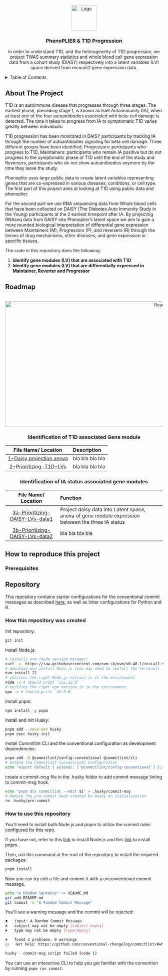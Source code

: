 <!-- Improved compatibility of back to top link: See: https://github.com/othneildrew/Best-README-Template/pull/73 -->
<a name="readme-top"></a>
<!--
*** Thanks for checking out the Best-README-Template. If you have a suggestion
*** that would make this better, please fork the repo and create a pull request
*** or simply open an issue with the tag "enhancement".
*** Don't forget to give the project a star!
*** Thanks again! Now go create something AMAZING! :D
-->

<!-- PROJECT LOGO -->
<br />
<div align="center">
  <a href="https://github.com/github_username/repo_name">
    <img src="images/logo.png" alt="Logo" width="80" height="80">
  </a>

<h3 align="center"> PhenoPLIER & T1D Progression</h3>

  <p align="center">
    In order to understand T1D, and the heterogeneity of T1D progression, we project TWAS summary statistics and  whole blood cell gene expression data from a cohort study (DIASY) respectively into a latent variables (LV) space derived from recount2 gene expression data. 
  </p>
</div>



<!-- TABLE OF CONTENTS -->
<details>
  <summary>Table of Contents</summary>
  <ol>
    <li>
      <a href="#about-the-project">About The Project</a>
    </li>
    <li><a href="#roadmap">Roadmap</a></li>
        <li>
      <a href="#How-to-reproduce-this-project">How to reproduce this project</a>
      <ul>
        <li><a href="#prerequisites">Prerequisites</a></li>
      </ul>
    </li>
        <li>
      <a href="#Repository">Repository</a>
      <ul>
        <li><a href="#How-this-repository-was-created">How this repository was created</a></li>
        <li><a href="#How-to-use-this-repository">How to use this repository</a></li>
      </ul>
    </li>
  </ol>
</details>



<!-- ABOUT THE PROJECT -->
## About The Project

  <p align="left">
T1D is an autoimmune disease that progresses through three stages. The earliest phase, preceding stage 1, is known as Islet Autoimmunity (IA), when at least one of the four autoantibodies associated with beta-cell damage is detected. The time it takes to progress from IA to symptomatic T1D varies greatly between individuals. 

T1D progression has been monitored in DAISY participants by tracking IA through the number of autoantibodies signaling for beta cell damage. Three different groups have been identified, Progressors: participants who progress to T1D, Maintainers: participants who remain IA positive but do not progress to the symptomatic phase of T1D until the end of the study and Reversers, participants who do not show autoantibodies anymore by the time they leave the study.

Phenoplier uses large public data to create latent variables representing genes that are co-expressed in various diseases, conditions, or cell type. The first part of this project aims at looking at T1D using public data and phenoplier. 

For the second part we use RNA sequencing data from Whole blood cells that have been collected on  DAISY (The Diabetes Auto Immunity Study in the Young) participants at the 2 earliest timepoint after IA. 
By projecting RNAseq data from DAISY into Phenoplier’s latent space we aim to gain a more rounded biological interpretation of differential gene expression between Maintainers (M), Progressors (P), and reversers (R) through the lenses of drug mechanisms, other diseases, and gene expression in specific tissues.

The code in this repository does the following: 

1. **Identify gene modules (LV) that are associated with T1D**
2. **Identify gene modules (LV) that are differentially expressed in Maintainer, Reverter and Progressor**
    
  </p>

<!-- ROADMAP -->
## Roadmap

<br />
<div align="center">
  <a href="https://github.com/github_username/repo_name">
    <img src="Plots/ROADMAP.png" alt="Roadmap" width="1000" height="400">
  </a>
</div>


<h3 align="center">Identification of T1D associated Gene module </h3>

| File Name/ Location           | Description  |
|:-------------:|:-----|
| [1-Daisy projection anova](https://github.com/SakaizaRajery/T1D-analysis/blob/master/1-Daisy_projection_anova.ipynb) | bla bla bla bla  |
|   [2-Prioritizing-T1D-LVs](https://github.com/SakaizaRajery/T1D-analysis/blob/master/2-Prioritizing-T1D-LVs.ipynb) |bla bla bla bla|



<h3 align="center">Identification of IA status associated gene modules</h3>

| File Name/ Location           | Function  |
|:-------------:|:-----|
| [3a-Prioritizing-DAISY-LVs-data1](https://github.com/SakaizaRajery/T1D-analysis/blob/master/3a-Prioritizing-DAISY-LVs-data1.ipynb) | Project daisy data into Latent space, anova of gene module expression between the three IA status  |
|   [3b-Prioritizing-DAISY-LVs-data2](https://github.com/SakaizaRajery/T1D-analysis/blob/master/3b-Prioritizing-DAISY-LVs-data2.ipynb) |bla bla bla bla|


<!-- REPOSITORY -->

## How to reproduce this project

### Prerequisites

<!-- REPOSITORY -->
## Repository
This repository contains starter configurations for the conventional commit messages as described [here](https://www.conventionalcommits.org/en/v1.0.0/), as well as linter configurations for Python and R.

### How this repository was created
Init repository:
```bash
git init
```

Install Node.js:
    
```bash
# installs nvm (Node Version Manager)
curl -o- https://raw.githubusercontent.com/nvm-sh/nvm/v0.40.1/install.sh | bash
# download and install Node.js (you may need to restart the terminal)
nvm install 22
# verifies the right Node.js version is in the environment
node -v # should print `v22.12.0`
# verifies the right npm version is in the environment
npm -v # should print `10.9.0`
```

Install pnpm:

```bash
npm install -g pnpm
```

Install and Init Husky:
```bash
pnpm add --save-dev husky
pnpm exec husky init
```

Install Commitlint CLI and the conventional configuration as development dependencies:
```bash
pnpm add -D @commitlint/config-conventional @commitlint/cli
# extend the Commitlint conventional configuration
echo "export default { extends: ['@commitlint/config-conventional'] };" > commitlint.config.js
```

create a commit-msg file in the .husky folder to add commit message linting to commit-msg hook.
```bash
echo "pnpm dlx commitlint --edit $1" > .husky/commit-msg
# Remove the pre-commit hook created by Husky on initialization
rm .husky/pre-commit
```


### How to use this repository
You'll need to install both Node.js and pnpm to utilize the commit rules configured for this repo.

If you have not, refer to this [link](https://nodejs.org/en/download/package-manager) to install Node.js and this [link](https://pnpm.io/installation) to install pnpm.

Then, run this command at the root of the repository to install the required packages:

```bash
pnpm install
```

Now you can try edit a file and commit it with a unconventional commit message.

```bash
echo "A Random Sentence" >> README.md
git add README.md
git commit -m "A Random Commit Message"
```

You'll see a warning message and the commit will be rejected:

```bash
⧗   input: A Random Commit Message
✖   subject may not be empty [subject-empty]
✖   type may not be empty [type-empty]

✖   found 2 problems, 0 warnings
ⓘ   Get help: https://github.com/conventional-changelog/commitlint/#what-is-commitlint

husky - commit-msg script failed (code 1)
```

You can use an interactive CLI to help you get familiar with the convention by running `pnpm run commit`.
